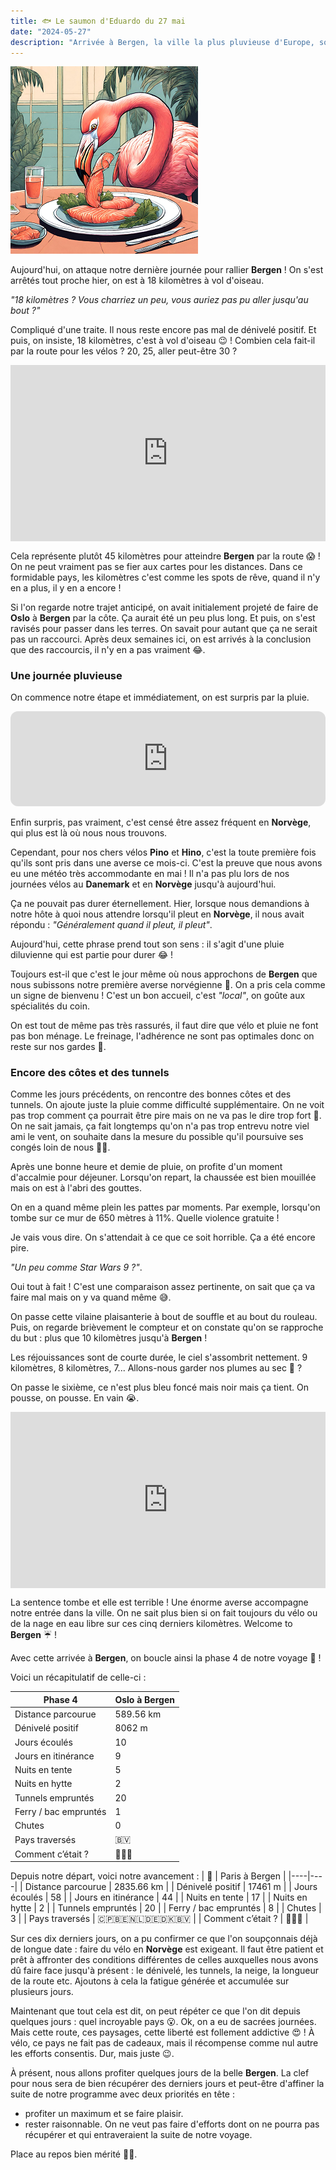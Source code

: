 ```yaml
---
title: 🐟 Le saumon d'Eduardo du 27 mai
date: "2024-05-27"
description: "Arrivée à Bergen, la ville la plus pluvieuse d'Europe, sous une averse monumentale !"
---
```


![Saumon d'Eduardo](../saumon_eduardo.png)

Aujourd'hui, on attaque notre dernière journée pour rallier **Bergen** ! On s'est arrêtés tout proche hier, on est à 18 kilomètres à vol d'oiseau.

*"18 kilomètres ? Vous charriez un peu, vous auriez pas pu aller jusqu'au bout ?"*

Compliqué d'une traite. Il nous reste encore pas mal de dénivelé positif. Et puis, on insiste, 18 kilomètres, c'est à vol d'oiseau 😉 ! Combien cela fait-il par la route pour les vélos ? 20, 25, aller peut-être 30 ? 

<div style="width: 100%; height: 0; position: relative; padding-bottom: 56%;"><iframe src="https://giphy.com/embed/i1wF8TI5nYnQlNqNL0" style="top: 0; left: 0; width: 100%; height: 100%; position: absolute; border: 0;" allowfullscreen scrolling="no" allow="encrypted-media;" class="giphy-embed"></iframe></div>

Cela représente plutôt 45 kilomètres pour atteindre **Bergen** par la route 😱 ! On ne peut vraiment pas se fier aux cartes pour les distances. Dans ce formidable pays, les kilomètres c'est comme les spots de rêve, quand il n'y en a plus, il y en a encore !

Si l'on regarde notre trajet anticipé, on avait initialement projeté de faire de **Oslo** à **Bergen** par la côte. Ça aurait été un peu plus long. Et puis, on s'est ravisés pour passer dans les terres. On savait pour autant que ça ne serait pas un raccourci. Après deux semaines ici, on est arrivés à la conclusion que des raccourcis, il n'y en a pas vraiment 😂. 

### Une journée pluvieuse
On commence notre étape et immédiatement, on est surpris par la pluie. 

<iframe style="border-radius:12px" src="https://open.spotify.com/embed/track/5fPB6l6H7Wlz2RmBY6KFAE?utm_source=generator" width="100%" height="152" frameBorder="0" allow="autoplay; clipboard-write; encrypted-media; picture-in-picture" loading="lazy"></iframe>

Enfin surpris, pas vraiment, c'est censé être assez fréquent en **Norvège**, qui plus est là où nous nous trouvons. 

Cependant, pour nos chers vélos **Pino** et **Hino**, c'est la toute première fois qu'ils sont pris dans une averse ce mois-ci. C'est la preuve que nous avons eu une météo très accommodante en mai ! Il n'a pas plu lors de nos journées vélos au **Danemark** et en **Norvège** jusqu'à aujourd'hui.

Ça ne pouvait pas durer éternellement. Hier, lorsque nous demandions à notre hôte à quoi nous attendre lorsqu'il pleut en **Norvège**, il nous avait répondu : *"Généralement quand il pleut, il pleut"*.

Aujourd'hui, cette phrase prend tout son sens : il s'agit d'une pluie diluvienne qui est partie pour durer 😂 !

Toujours est-il que c'est le jour même où nous approchons de **Bergen** que nous subissons notre première averse norvégienne 😬. On a pris cela comme un signe de bienvenu ! C'est un bon accueil, c'est *"local"*, on goûte aux spécialités du coin.

On est tout de même pas très rassurés, il faut dire que vélo et pluie ne font pas bon ménage. Le freinage, l'adhérence ne sont pas optimales donc on reste sur nos gardes 🫡.

### Encore des côtes et des tunnels
Comme les jours précédents, on rencontre des bonnes côtes et des tunnels. On ajoute juste la pluie comme difficulté supplémentaire. On ne voit pas trop comment ça pourrait être pire mais on ne va pas le dire trop fort 🤫. On ne sait jamais, ça fait longtemps qu'on n'a pas trop entrevu notre viel ami le vent, on souhaite dans la mesure du possible qu'il poursuive ses congés loin de nous 🙏🏼.

Après une bonne heure et demie de pluie, on profite d'un moment d'accalmie pour déjeuner. Lorsqu'on repart, la chaussée est bien mouillée mais on est à l'abri des gouttes.

On en a quand même plein les pattes par moments. Par exemple, lorsqu'on tombe sur ce mur de 650 mètres à 11%. Quelle violence gratuite !

Je vais vous dire. On s'attendait à ce que ce soit horrible. Ça a été encore pire.

*"Un peu comme Star Wars 9 ?"*. 

Oui tout à fait ! C'est une comparaison assez pertinente, on sait que ça va faire mal mais on y va quand même 😅.

On passe cette vilaine plaisanterie à bout de souffle et au bout du rouleau. Puis, on regarde brièvement le compteur et on constate qu'on se rapproche du but : plus que 10 kilomètres jusqu'à **Bergen** !

Les réjouissances sont de courte durée, le ciel s'assombrit nettement. 9 kilomètres, 8 kilomètres, 7... Allons-nous garder nos plumes au sec 🦩 ?

On passe le sixième, ce n'est plus bleu foncé mais noir mais ça tient. On pousse, on pousse. En vain 😭.

<div style="width: 100%; height: 0; position: relative; padding-bottom: 56%;"><iframe src="https://giphy.com/embed/24FIhRIK2c4uz5mxGS" style="top: 0; left: 0; width: 100%; height: 100%; position: absolute; border: 0;" allowfullscreen scrolling="no" allow="encrypted-media;" class="giphy-embed"></iframe></div>

La sentence tombe et elle est terrible ! Une énorme averse accompagne notre entrée dans la ville. On ne sait plus bien si on fait toujours du vélo ou de la nage en eau libre sur ces cinq derniers kilomètres. Welcome to **Bergen** ☔ !

Avec cette arrivée à **Bergen**, on boucle ainsi la phase 4 de notre voyage 🤩 !

Voici un récapitulatif de celle-ci :

| Phase 4 | Oslo à Bergen |
|----|----|
| Distance parcourue | 589.56 km  |
| Dénivelé positif | 8062 m  |
| Jours écoulés   |  10  |
| Jours en itinérance  |  9  |
| Nuits en tente  |  5 |
| Nuits en hytte  |  2  |
| Tunnels empruntés   | 20  |
| Ferry / bac empruntés  | 1  |
| Chutes   |  0  |
| Pays traversés  | 🇧🇻  |
| Comment c’était ?  | 🥰😍🤩   |

Depuis notre départ, voici notre avancement : 
| 🦩 | Paris à Bergen |
|----|----|
| Distance parcourue | 2835.66 km  |
| Dénivelé positif | 17461 m  |
| Jours écoulés   |  58  |
| Jours en itinérance  |  44 |
| Nuits en tente  |  17 |
| Nuits en hytte  |  2  |
| Tunnels empruntés   | 20  |
| Ferry / bac empruntés  | 8  |
| Chutes | 3 |
| Pays traversés  | 🇨🇵🇧🇪🇳🇱🇩🇪🇩🇰🇧🇻 |
| Comment c’était ?  | 🥰😍🤩   |

Sur ces dix derniers jours, on a pu confirmer ce que l'on soupçonnais déjà de longue date : faire du vélo en **Norvège** est exigeant. Il faut être patient et prêt à affronter des conditions différentes de celles auxquelles nous avons dû faire face jusqu'à présent : le dénivelé, les tunnels, la neige, la longueur de la route etc. Ajoutons à cela la fatigue générée et accumulée sur plusieurs jours.

Maintenant que tout cela est dit, on peut répéter ce que l'on dit depuis quelques jours : quel incroyable pays 😮. Ok, on a eu de sacrées journées. Mais cette route, ces paysages, cette liberté est follement addictive 😍 ! À vélo, ce pays ne fait pas de cadeaux, mais il récompense comme nul autre les efforts consentis. Dur, mais juste 😉.

À présent, nous allons profiter quelques jours de la belle **Bergen**. La clef pour nous sera de bien récupérer des derniers jours et peut-être d'affiner la suite de notre programme avec deux priorités en tête :
- profiter un maximum et se faire plaisir.
- rester raisonnable. On ne veut pas faire d'efforts dont on ne pourra pas récupérer et qui entraveraient la suite de notre voyage.

Place au repos bien mérité 🦩😴.